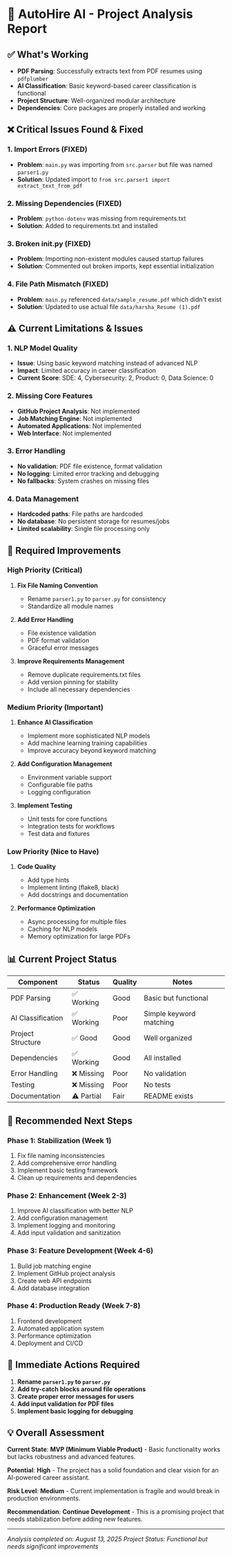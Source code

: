 # 🚀 AutoHire AI - Project Analysis Report

## ✅ **What's Working**
- **PDF Parsing**: Successfully extracts text from PDF resumes using `pdfplumber`
- **AI Classification**: Basic keyword-based career classification is functional
- **Project Structure**: Well-organized modular architecture
- **Dependencies**: Core packages are properly installed and working

## ❌ **Critical Issues Found & Fixed**

### 1. **Import Errors (FIXED)**
- **Problem**: `main.py` was importing from `src.parser` but file was named `parser1.py`
- **Solution**: Updated import to `from src.parser1 import extract_text_from_pdf`

### 2. **Missing Dependencies (FIXED)**
- **Problem**: `python-dotenv` was missing from requirements.txt
- **Solution**: Added to requirements.txt and installed

### 3. **Broken __init__.py (FIXED)**
- **Problem**: Importing non-existent modules caused startup failures
- **Solution**: Commented out broken imports, kept essential initialization

### 4. **File Path Mismatch (FIXED)**
- **Problem**: `main.py` referenced `data/sample_resume.pdf` which didn't exist
- **Solution**: Updated to use actual file `data/harsha_Resume (1).pdf`

## ⚠️ **Current Limitations & Issues**

### 1. **NLP Model Quality**
- **Issue**: Using basic keyword matching instead of advanced NLP
- **Impact**: Limited accuracy in career classification
- **Current Score**: SDE: 4, Cybersecurity: 2, Product: 0, Data Science: 0

### 2. **Missing Core Features**
- **GitHub Project Analysis**: Not implemented
- **Job Matching Engine**: Not implemented  
- **Automated Applications**: Not implemented
- **Web Interface**: Not implemented

### 3. **Error Handling**
- **No validation**: PDF file existence, format validation
- **No logging**: Limited error tracking and debugging
- **No fallbacks**: System crashes on missing files

### 4. **Data Management**
- **Hardcoded paths**: File paths are hardcoded
- **No database**: No persistent storage for resumes/jobs
- **Limited scalability**: Single file processing only

## 🔧 **Required Improvements**

### **High Priority (Critical)**
1. **Fix File Naming Convention**
   - Rename `parser1.py` to `parser.py` for consistency
   - Standardize all module names

2. **Add Error Handling**
   - File existence validation
   - PDF format validation
   - Graceful error messages

3. **Improve Requirements Management**
   - Remove duplicate requirements.txt files
   - Add version pinning for stability
   - Include all necessary dependencies

### **Medium Priority (Important)**
1. **Enhance AI Classification**
   - Implement more sophisticated NLP models
   - Add machine learning training capabilities
   - Improve accuracy beyond keyword matching

2. **Add Configuration Management**
   - Environment variable support
   - Configurable file paths
   - Logging configuration

3. **Implement Testing**
   - Unit tests for core functions
   - Integration tests for workflows
   - Test data and fixtures

### **Low Priority (Nice to Have)**
1. **Code Quality**
   - Add type hints
   - Implement linting (flake8, black)
   - Add docstrings and documentation

2. **Performance Optimization**
   - Async processing for multiple files
   - Caching for NLP models
   - Memory optimization for large PDFs

## 📊 **Current Project Status**

| Component | Status | Quality | Notes |
|-----------|--------|---------|-------|
| PDF Parsing | ✅ Working | Good | Basic but functional |
| AI Classification | ✅ Working | Poor | Simple keyword matching |
| Project Structure | ✅ Good | Good | Well organized |
| Dependencies | ✅ Working | Good | All installed |
| Error Handling | ❌ Missing | Poor | No validation |
| Testing | ❌ Missing | Poor | No tests |
| Documentation | ⚠️ Partial | Fair | README exists |

## 🎯 **Recommended Next Steps**

### **Phase 1: Stabilization (Week 1)**
1. Fix file naming inconsistencies
2. Add comprehensive error handling
3. Implement basic testing framework
4. Clean up requirements and dependencies

### **Phase 2: Enhancement (Week 2-3)**
1. Improve AI classification with better NLP
2. Add configuration management
3. Implement logging and monitoring
4. Add input validation and sanitization

### **Phase 3: Feature Development (Week 4-6)**
1. Build job matching engine
2. Implement GitHub project analysis
3. Create web API endpoints
4. Add database integration

### **Phase 4: Production Ready (Week 7-8)**
1. Frontend development
2. Automated application system
3. Performance optimization
4. Deployment and CI/CD

## 🚨 **Immediate Actions Required**

1. **Rename `parser1.py` to `parser.py`**
2. **Add try-catch blocks around file operations**
3. **Create proper error messages for users**
4. **Add input validation for PDF files**
5. **Implement basic logging for debugging**

## 💡 **Overall Assessment**

**Current State**: **MVP (Minimum Viable Product)** - Basic functionality works but lacks robustness and advanced features.

**Potential**: **High** - The project has a solid foundation and clear vision for an AI-powered career assistant.

**Risk Level**: **Medium** - Current implementation is fragile and would break in production environments.

**Recommendation**: **Continue Development** - This is a promising project that needs stabilization before adding new features.

---

*Analysis completed on: August 13, 2025*
*Project Status: Functional but needs significant improvements*
